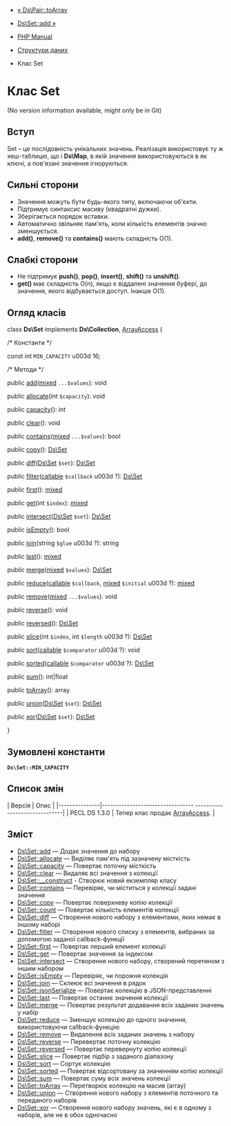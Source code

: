 - [« Ds\Pair::toArray](ds-pair.toarray.md)
- [Ds\Set::add »](ds-set.add.md)

- [PHP Manual](index.md)
- [Структури даних](book.ds.md)
- Клас Set

# Клас Set

(No version information available, might only be in Git)

## Вступ

Set – це послідовність унікальних значень. Реалізація використовує
ту ж хеш-таблицю, що і **Ds\Map**, в якій значення використовуються в
як ключі, а пов'язані значення ігноруються.

## Сильні сторони

- Значення можуть бути будь-якого типу, включаючи об'єкти.
- Підтримує синтаксис масиву (квадратні дужки).
- Зберігається порядок вставки.
- Автоматично звільняє пам'ять, коли кількість елементів
значно зменшується.
- **add()**, **remove()** та **contains()** мають складність O(1).

## Слабкі сторони

- Не підтримує **push()**, **pop()**, **insert()**, **shift()** та
**unshift()**.
- **get()** має складність O(n), якщо є віддалені значення
буфері, до значення, якого відбувається доступ. Інакше O(1).

## Огляд класів

class **Ds\Set** implements **Ds\Collection**,
[ArrayAccess](class.arrayaccess.md) {

/\* Константи \*/

const int `MIN_CAPACITY` u003d 16;

/\* Методи \*/

public
[add](ds-set.add.md)([mixed](language.types.declarations.md#language.types.declarations.mixed)
`...$values`): void

public [allocate](ds-set.allocate.md)(int `$capacity`): void

public [capacity](ds-set.capacity.md)(): int

public [clear](ds-set.clear.md)(): void

public
[contains](ds-set.contains.md)([mixed](language.types.declarations.md#language.types.declarations.mixed)
`...$values`): bool

public [copy](ds-set.copy.md)(): [Ds\Set](class.ds-set.md)

public [diff](ds-set.diff.md)([Ds\Set](class.ds-set.md) `$set`):
[Ds\Set](class.ds-set.md)

public
[filter](ds-set.filter.md)([callable](language.types.callable.md)
`$callback` u003d ?): [Ds\Set](class.ds-set.md)

public [first](ds-set.first.md)():
[mixed](language.types.declarations.md#language.types.declarations.mixed)

public [get](ds-set.get.md)(int `$index`):
[mixed](language.types.declarations.md#language.types.declarations.mixed)

public [intersect](ds-set.intersect.md)([Ds\Set](class.ds-set.md)
`$set`): [Ds\Set](class.ds-set.md)

public [isEmpty](ds-set.isempty.md)(): bool

public [join](ds-set.join.md)(string `$glue` u003d ?): string

public [last](ds-set.last.md)():
[mixed](language.types.declarations.md#language.types.declarations.mixed)

public
[merge](ds-set.merge.md)([mixed](language.types.declarations.md#language.types.declarations.mixed)
`$values`): [Ds\Set](class.ds-set.md)

public
[reduce](ds-set.reduce.md)([callable](language.types.callable.md)
`$callback`,
[mixed](language.types.declarations.md#language.types.declarations.mixed)
`$initial` u003d ?):
[mixed](language.types.declarations.md#language.types.declarations.mixed)

public
[remove](ds-set.remove.md)([mixed](language.types.declarations.md#language.types.declarations.mixed)
`...$values`): void

public [reverse](ds-set.reverse.md)(): void

public [reversed](ds-set.reversed.md)(): [Ds\Set](class.ds-set.md)

public [slice](ds-set.slice.md)(int `$index`, int `$length` u003d ?):
[Ds\Set](class.ds-set.md)

public [sort](ds-set.sort.md)([callable](language.types.callable.md)
`$comparator` u003d ?): void

public
[sorted](ds-set.sorted.md)([callable](language.types.callable.md)
`$comparator` u003d ?): [Ds\Set](class.ds-set.md)

public [sum](ds-set.sum.md)(): int\|float

public [toArray](ds-set.toarray.md)(): array

public [union](ds-set.union.md)([Ds\Set](class.ds-set.md) `$set`):
[Ds\Set](class.ds-set.md)

public [xor](ds-set.xor.md)([Ds\Set](class.ds-set.md) `$set`):
[Ds\Set](class.ds-set.md)

}

## Зумовлені константи

**`Ds\Set::MIN_CAPACITY`**

## Список змін

| Версія | Опис |
|---------------|--------------------------------- ------------------------------|
| PECL DS 1.3.0 | Тепер клас продає [ArrayAccess](class.arrayaccess.md). |

## Зміст

- [Ds\Set::add](ds-set.add.md) — Додає значення до набору
- [Ds\Set::allocate](ds-set.allocate.md) — Виділяє пам'ять під
зазначену місткість
- [Ds\Set::capacity](ds-set.capacity.md) — Повертає поточну
місткість
- [Ds\Set::clear](ds-set.clear.md) — Видаляє всі значення з
колекції
- [Ds\Set::\_\_construct](ds-set.construct.md) - Створює новий
екземпляр класу
- [Ds\Set::contains](ds-set.contains.md) — Перевіряє, чи міститься
у колекції задані значення
- [Ds\Set::copy](ds-set.copy.md) — Повертає поверхневу копію
колекції
- [Ds\Set::count](ds-set.count.md) — Повертає кількість елементів
колекції
- [Ds\Set::diff](ds-set.diff.md) — Створення нового набору з елементами,
яких немає в іншому наборі
- [Ds\Set::filter](ds-set.filter.md) — Створення нового списку з
елементів, вибраних за допомогою заданої callback-функції
- [Ds\Set::first](ds-set.first.md) — Повертає перший елемент
колекції
- [Ds\Set::get](ds-set.get.md) — Повертає значення за індексом
- [Ds\Set::intersect](ds-set.intersect.md) — Створення нового набору,
створений перетином з іншим набором
- [Ds\Set::isEmpty](ds-set.isempty.md) — Перевіряє, чи порожня
колекція
- [Ds\Set::join](ds-set.join.md) — Склеює всі значення в рядок
- [Ds\Set::jsonSerialize](ds-set.jsonserialize.md) — Повертає
колекцію в JSON-представленні
- [Ds\Set::last](ds-set.last.md) — Повертає останнє значення
колекції
- [Ds\Set::merge](ds-set.merge.md) — Повертає результат додавання
всіх заданих значень у набір
- [Ds\Set::reduce](ds-set.reduce.md) — Зменшує колекцію до одного
значення, використовуючи callback-функцію
- [Ds\Set::remove](ds-set.remove.md) — Видалення всіх заданих значень
з набору
- [Ds\Set::reverse](ds-set.reverse.md) — Перевертає поточну
колекцію
- [Ds\Set::reversed](ds-set.reversed.md) — Повертає перевернуту
копію колекції
- [Ds\Set::slice](ds-set.slice.md) — Повертає підбір з
заданого діапазону
- [Ds\Set::sort](ds-set.sort.md) — Сортує колекцію
- [Ds\Set::sorted](ds-set.sorted.md) — Повертає відсортовану за
значенням копію колекції
- [Ds\Set::sum](ds-set.sum.md) — Повертає суму всіх значень
колекції
- [Ds\Set::toArray](ds-set.toarray.md) — Перетворює колекцію на
масив (array)
- [Ds\Set::union](ds-set.union.md) — Створення нового набору з
елементів поточного та переданого наборів
- [Ds\Set::xor](ds-set.xor.md) — Створення нового набору значень,
які є в одному з наборів, але не в обох одночасно
